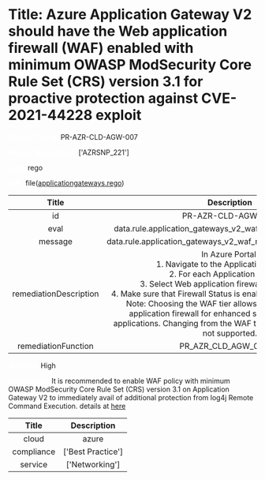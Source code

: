 



# Title: Azure Application Gateway V2 should have the Web application firewall (WAF) enabled with minimum OWASP ModSecurity Core Rule Set (CRS) version 3.1 for proactive protection against CVE-2021-44228 exploit


***<font color="white">Master Test Id:</font>*** PR-AZR-CLD-AGW-007

***<font color="white">Master Snapshot Id:</font>*** ['AZRSNP_221']

***<font color="white">type:</font>*** rego

***<font color="white">rule:</font>*** file([applicationgateways.rego])  
  
  
  
  

|Title|Description|
| :---: | :---: |
|id|PR-AZR-CLD-AGW-007|
|eval|data.rule.application_gateways_v2_waf_ruleset_OWASP_active|
|message|data.rule.application_gateways_v2_waf_ruleset_OWASP_active_err|
|remediationDescription|In Azure Portal:<br>1. Navigate to the Application gateways<br>2. For each Application gateway:<br>3. Select Web application firewall from the menu<br>4. Make sure that Firewall Status is enabled and that tier is WAF.<br>Note: Choosing the WAF tier allows you to enable a web application firewall for enhanced security on your web applications. Changing from the WAF tier to the standard tier is not supported.|
|remediationFunction|PR_AZR_CLD_AGW_007.py|


***<font color="white">Severity:</font>*** High

***<font color="white">Description:</font>*** It is recommended to enable WAF policy with minimum OWASP ModSecurity Core Rule Set (CRS) version 3.1 on Application Gateway V2 to immediately avail of additional protection from log4j Remote Command Execution. details at <a href='https://www.microsoft.com/security/blog/2021/12/11/guidance-for-preventing-detecting-and-hunting-for-cve-2021-44228-log4j-2-exploitation/' target='_blank'>here</a>  
  
  

|Title|Description|
| :---: | :---: |
|cloud|azure|
|compliance|['Best Practice']|
|service|['Networking']|



[applicationgateways.rego]: https://github.com/prancer-io/prancer-compliance-test/tree/master/azure/cloud/applicationgateways.rego
